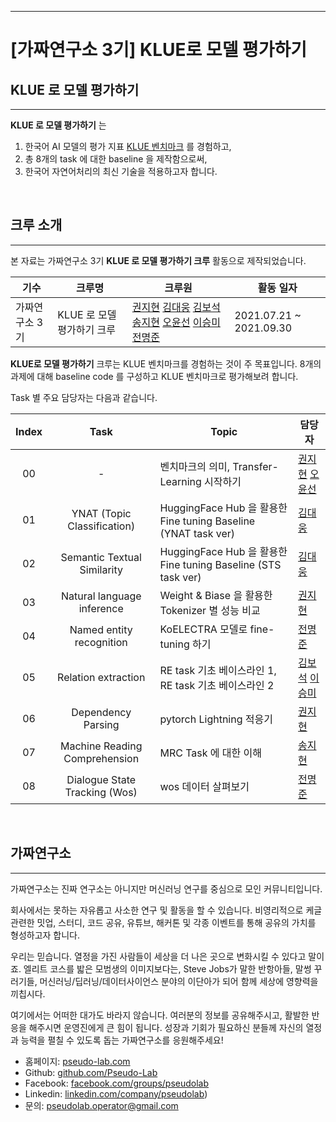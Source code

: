 <!-- #region -->
---
# **[가짜연구소 3기] KLUE로 모델 평가하기**


## **KLUE 로 모델 평가하기**

---
<!-- #endregion -->

**KLUE 로 모델 평가하기** 는 

1. 한국어 AI 모델의 평가 지표 [KLUE 벤치마크](https://klue-benchmark.com/) 를 경험하고,
2. 총 8개의 task 에 대한 baseline 을 제작함으로써,
3. 한국어 자연어처리의 최신 기술을 적용하고자 합니다.

</br>

## **크루 소개**

---

본 자료는 가짜연구소 3기 **KLUE 로 모델 평가하기 크루** 활동으로 제작되었습니다.

| 기수           | 크루명                     | 크루원                                                       | 활동 일자               |
| -------------- | -------------------------- | ------------------------------------------------------------ | ----------------------- |
| 가짜연구소 3기 | KLUE 로 모델 평가하기 크루 | [권지현](https://github.com/Jihyun22) [김대웅](https://github.com/KimDaeUng) [김보석](https://github.com/BOSOEK) [송지현](https://github.com/sang0179) [오윤선](https://github.com/Sunny-Michelle) [이승미](https://github.com/krorina1013) [전명준](https://github.com/oncores) | 2021.07.21 ~ 2021.09.30 |

**KLUE로 모델 평가하기** 크루는 KLUE 벤치마크를 경험하는 것이 주 목표입니다.  8개의 과제에 대해 baseline  code 를 구성하고 KLUE 벤치마크로 평가해보려 합니다.



Task 별 주요 담당자는 다음과 같습니다.

| Index |             Task              | Topic                                                        | 담당자                                                       |
| :---: | :---------------------------: | ------------------------------------------------------------ | ------------------------------------------------------------ |
|  00   |               -               | 벤치마크의 의미, Transfer-Learning 시작하기                  | [권지현](https://github.com/Jihyun22) [오윤선](https://github.com/Sunny-Michelle) |
|  01   |  YNAT (Topic Classification)  | HuggingFace Hub 을 활용한 Fine tuning Baseline (YNAT task ver) | [김대웅](https://github.com/KimDaeUng)                       |
|  02   |  Semantic Textual Similarity  | HuggingFace Hub 을 활용한 Fine tuning Baseline (STS task ver) | [김대웅](https://github.com/KimDaeUng)                       |
|  03   |  Natural language inference   | Weight & Biase 을 활용한 Tokenizer 별 성능 비교              | [권지현](https://github.com/Jihyun22)                        |
|  04   |   Named entity recognition    | KoELECTRA 모델로 fine-tuning 하기                            | [전명준](https://github.com/oncores)                         |
|  05   |      Relation extraction      | RE task 기초 베이스라인 1, RE task 기초 베이스라인 2         | [김보석](https://github.com/BOSOEK) [이승미](https://github.com/krorina1013) |
|  06   |      Dependency Parsing       | pytorch Lightning 적응기                                     | [권지현](https://github.com/Jihyun22)                        |
|  07   | Machine Reading Comprehension | MRC Task 에 대한 이해                                        | [송지현](https://github.com/sang0179)                        |
|  08   | Dialogue State Tracking (Wos) | wos 데이터 살펴보기                                          | [전명준](https://github.com/oncores)                         |



</br>

## **가짜연구소**

---

가짜연구소는 진짜 연구소는 아니지만 머신러닝 연구를 중심으로 모인 커뮤니티입니다.

회사에서는 못하는 자유롭고 사소한 연구 및 활동을 할 수 있습니다. 비영리적으로 케글 관련한 밋업, 스터디, 코드 공유, 유튜브, 해커톤 및 각종 이벤트를 통해 공유의 가치를 형성하고자 합니다.

우리는 믿습니다. 열정을 가진 사람들이 세상을 더 나은 곳으로 변화시킬 수 있다고 말이죠. 엘리트 코스를 밟은 모범생의 이미지보다는, Steve Jobs가 말한 반항아들, 말썽 꾸러기들, 머신러닝/딥러닝/데이터사이언스 분야의 이단아가 되어 함께 세상에 영향력을 끼칩시다.

여기에서는 어떠한 대가도 바라지 않습니다. 여러분의 정보를 공유해주시고, 활발한 반응을 해주시면 운영진에게 큰 힘이 됩니다. 성장과 기회가 필요하신 분들께 자신의 열정과 능력을 펼칠 수 있도록 돕는 가짜연구소를 응원해주세요!

- 홈페이지: [pseudo-lab.com](https://pseudo-lab.com/) 
- Github:  [github.com/Pseudo-Lab](http://www.github.com/Pseudo-Lab) 
- Facebook: [facebook.com/groups/pseudolab](https://www.facebook.com/groups/pseudolab/) 
- Linkedin: [linkedin.com/company/pseudolab](https://www.linkedin.com/company/pseudolab/?originalSubdomain=kr)) 
- 문의: [pseudolab.operator@gmail.com](mailto:pseudolab.operator@gmail.com)

